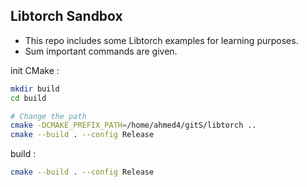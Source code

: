 ## Libtorch Sandbox

* This repo includes some Libtorch examples for learning purposes.
* Sum important commands are given.


init CMake : 
```sh
mkdir build
cd build

# Change the path
cmake -DCMAKE_PREFIX_PATH=/home/ahmed4/gitS/libtorch ..
cmake --build . --config Release
```

build :
```sh
cmake --build . --config Release
```

